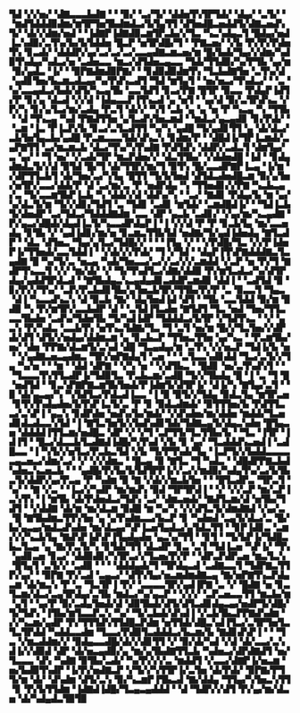 ▜▟▝▞▞▅▞▝▟▇▃▃▃▙▟▇▝▝▝▉▞▝▃▞▜▞▝▟▟▅▜▚▜▛▜▟▞▝▟▄▞▝▃▜▞▝▝▆▟▜▟▟▟▉▟▆▞▆▜▛▜▅▜▙▟▆▟▃▞▙▜▄▜▜▝▟▜▅▟█▃▅▟▟▜▞▟▇▃▅▟▚▜▞▝▟▞▞▟▆▞▅▟▝▝▐▟▇▛▐▟▇▟▉▃▆▜▛▃▙▞▞▜▃▝▚▃▚▟▄▃▜▝█▟▄▞▅▟▐▃▚▟▉▞▃▜▚▞▙▞▙▜▟▟▅▝█▃▛▝▅▜▛▟█▞▜▝▝▛▇▃▅▞▝▞▙▝▛▞▛▞▛▟▅▜▚▝▊▃▟▞▝▟▟▟▛▞▄▞▃▞▃▞▃▞▃▃▄▟▇▃▆▃▅▞▆▝█▞▙▟▞▜▄▞▞▟▆▞▚▟▉▜▚▟▄▞▚▟▃▞▅▝▃▟▅▃▃▝▆▃▞▟▜▟▅▃▄▃▃▝▜▟▞▜▜▟▉▞▚▞▛▜▙▝▄▞▆▝▉▞▄▟▃▝▐▞▝▝▉▛▇▟▆▟▉▛▇▞▝▝▊▟▉▟▉▟▆▜▚▝▜▃▙▟▇▜▅▝▃▜▚▞▟▝▄▟▊▜▅▞▙▃▆▃▟▃▄▞▚▞▛▟▚▃▟▜▝▜▟▝▆▜▄▜▝▝▅▞▅▃▞▜▚▟▃▞▝▝▃▝▚▞▃▃▄▟▃▞▙▟▞▟▜▞▚▃▄▜▙▝▃▃▜▟▜▝▊▃▞▛▇▝█▜▛▝▉▃▃▝▛▟▄▛▐▟▜▞▛▝▊▞▄▝▟▃▟▝▞▞▟▝▐▟▄▃▃▛▐▜▚▃▟▝▄▝▅▜▝▝▄▞▟▝▉▞▃▜▛▟▚▃▝▞▛▞▚▝▊▞▄▜▃▞▆▞▃▟▄▝▛▃▜▝▟▞▞▝▚▜▝▃▙▝▄▝▄▝▅▝▛▝▚▃▄▝▚▝▜▜▙▝▝▟▝▜▚▃▄▝▚▟▝▛▇▟▜▜▅▝▄▜▃▟▚▜▅▃▆▟▝▝▆▟▃▞▄▃▄▟▊▝▊▞▛▟▞▝▝▃▆▝▐▃▝▛▐▃▛▞▙▝▊▃▞▃▜▃▟▜▜▝▚▞▚▝▄▟█▝▜▞▄▟▊▜▜▝▄▝▟▞▟▃▞▃▙▜▅▜▄▃▙▞▄▟█▝▛▃▆▃▃▃▜▟▞▟▚▃▚▝▊▟▆▞▛▝▝▟█▟▐▞▜▛▐▃▆▟▞▃▄▛▇▜▜▝▃▞▆▃▆▃▙▝▟▃▞▜▚▞▚▜▚▟▇▝▛▟▜▟▚▝▟▟▛▞▃▟▃▜▝▟▆▜▄▞▃▝▄▞▝▝▜▝▅▞▝▞▃▟▞▜▛▝▆▃▛▟▅▞▞▝▟▃▜▜▙▞▝▞▟▟▅▟█▝▐▟▝▝▊▟▄▟▆▟▃▜▞▞▟▝▉▜▟▝█▞▜▝▟▞▜▜▛▞▆▞▜▝▉▜▚▝█▞▃▃▟▛▇▛▐▃▄▝▐▞▆▝▞▟▛▜▜▃▙▜▝▟▞▜▅▞▃▞▚▜▄▝█▜▜▝▜▞▙▜▅▟▝▟▜▟▃▟▅▟█▃▆▝▉▞▄▜▅▞▅▜▛▞▃▃▞▟▟▞▛▝▟▝▃▞▆▞▃▝▛▝▅▟▛▟▄▝▚▝▜▜▅▟▊▞▞▛▇▝▚▃▙▃▄▞▃▝▜▞▃▃▆▜▙▛▐▃▙▝▚▝▟▟▞▞▟▝▟▟▚▞▚▝▝▃▞▝▇▟▊▝▛▟▄▞▙▝▆▝▄▞▚▞▟▃▜▞▆▝▜▞▞▟▊▞▜▟▜▝▃▝▜▟▊▝▃▟▊▝▆▜▟▞▝▃▆▟█▟▐▞▝▝▜▟▐▃▙▜▞▟▅▟▛▝▃▞▜▟▃▞▜▟▟▟▇▟▆▝▃▃▝▟▛▝▄▃▙▝▃▟▊▞▝▞▄▞▆▞▚▃▄▟▇▝▛▞▄▃▞▟█▟▞▟▄▟▐▃▜▞▚▃▃▟▛▟▄▛▐▝▐▝▞▞▟▝▛▝▛▝▊▃▙▜▄▝▆▞▃▃▅▟▄▝▊▜▙▝▞▝▄▟▐▟▊▞▆▞▅▝▊▃▆▃▜▜▙▜▟▝▅▟▇▞▜▞▄▟▐▟▅▟▄▝▇▜▃▟▛▝▝▟▃▝▟▜▅▃▝▜▄▞▄▜▃▞▜▟█▞▞▝▝▝▐▜▄▝▞▝▝▞▛▟█▞▜▃▝▞▞▛▐▟▅▛▐▞▜▜▅▟▞▃▃▜▟▟▐▝▝▞▟▞▞▞▛▟▞▝▜▝▞▜▟▝▝▟▄▛▐▜▚▛▇▟▟▟▇▃▜▃▄▟▇▝█▝▚▞▜▞▃▝▅▃▄▝▚▟▞▜▅▃▃▞▃▞▞▃▞▞▞▃▆▟▟▝▞▃▛▝▅▝▛▞▜▝▇▟▛▜▚▃▃▜▝▞▞▝▆▞▟▞▝▞▝▜▞▜▚▟▜▃▞▟▇▞▟▟▉▝▛▞▆▜▃▟▃▞▚▞▟▜▛▟▄▞▄▟▟▜▛▟▃▟▝▝▇▜▙▟▄▃▚▃▄▟▄▟▊▃▟▟▛▃▆▟▉▝▟▟▐▝▝▃▟▜▟▝▉▝▊▞▛▞▞▜▚▞▝▃▛▞▛▃▙▟▊▜▙▞▄▜▅▃▙▜▛▞▜▜▙▞▛▞▛▝▃▝▉▃▃▜▝▜▄▃▝▟▐▝▚▃▃▟▚▃▚▝▟▝▉▃▙▝▇▞▝▟▄▜▅▟▐▟▝▟▜▝▝▜▙▝▃▃▜▟▟▝▉▞▆▝▉▟▉▝▚▝▛▞▆▜▛▞▃▃▙▟▛▝▟▝▝▃▜▟▐▜▃▟▅▝▇▜▟▜▝▜▃▝▅▟▝▜▅▞▜▜▃▃▃▜▙▟▅▝▃▟▚▞▜▟▅▜▙▝▜▞▚▟▐▟▛▝▜▟▟▟▃▞▙▜▛▝▞▜▟▜▚▃▝▝▞▝▄▃▚▝▛▞▚▟▃▝▃▃▙▜▚▝▅▜▚▃▜▟▇▞▜▃▝▜▝▃▜▝▅▞▆▝█▞▞▜▃▜▅▞▞▟▛▟▞▟▜▝▟▜▞▞▅▟▄▞▟▟▆▃▆▝▄▝▊▃▙▃▛▝▜▜▅▃▜▜▅▝▄▞▚▃▝▝▛▃▆▜▙▞▅▞▝▟▅▝▛▛▇▞▟▃▆▜▞▃▚▟▝▟█▝▜▃▄▟▄▞▆▝▃▜▚▝▞▞▅▃▛▝▜▟▐▞▙▝▅▝▝▞▄▟▇▃▅▃▄▟▆▃▝▜▛▞▅▛▇▟▄▜▝▃▅▝▝▝▃▜▃▃▚▟▊▟▟▝▜▃▞▃▜▞▞▜▄▝▚▞▅▝▝▝▆▝▝▟▟▝▟▛▇▝▝▞▚▝▅▝▝▞▟▜▙▃▝▝█▟▊▝▅▞▃▜▚▟▚▜▝▝▝▜▃▃▃▜▚▜▜▃▟▛▐▞▜▟▉▜▃▝▛▃▙▃▆▞▃▟█▝▜▞▞▜▙▟▄▝█▝▐▝▃▝▜▝█▝▅▟▜▟▝▝▊▃▚▛▇▛▇▃▆▜▙▜▅▟▞▛▐▟▆▜▞▟▜▛▐▞▝▟▐▞▚▝▇▜▄▞▃▜▝▝▉▝▟▞▄▃▄▞▚▝▚▜▟▜▃▞▛▟▃▟▐▃▃▝▐▝▉▝▉▜▞▞▜▟▄▝▉▟▃▜▄▝▆▜▛▃▅▝▊▜▚▜▚▟▄▟▅▞▙▜▚▛▐▃▜▞▃▝▛▝▊▝▉▟▃▟▆▟▞▝▉▜▜▜▅▞▙▝▛▟▜▜▃▃▞▃▚▛▐▝▄▃▚▝▊▟▛▟▅▝▅▟▚▞▙▞▆▟▞▝▞▟▚▟▅▞▆▞▟▟▅▝▆▟▟▞▜▃▅▟▊▟▃▟▃▃▚▜▟▝▐▝▇▜▃▜▅▜▞▞▙▟▚▟▊▜▟▞▜▟▇▃▄▜▞▟▄▃▚▟▅▝█▜▄▃▅▝▟▟▟▟▐▜▜▃▆▞▅▟█▃▝▟▛▝▞▝▞▜▝▃▛▜▜▞▜▃▜▜▙▞▙▝▝▜▃▝▐▜▛▝▐▟▐▜▝▝█▃▞▟▃▃▙▜▃▟▇▟▐▟█▞▚▜▚▟▝▞▙▝▊▝▄▞▝▜▃▟▟▟▚▃▅▟▐▝▃▟█▃▃▝▐▝▚▜▞▞▅▜▃▞▛▃▙▃▜▟▝▞▙▝▜▞▛▜▚▟▞▜▄▝▐▃▛▜▞▞▙▟▟▃▃▃▃▃▄▃▅▃▞▟▆▞▃▞▝▞▝▞▞▟▆▃▝▝█▃▄▝▉▝▇▜▃▝▜▝▚▟▃▝▝▟█▟▛▛▇▃▙▟▚▟▅▃▚▃▅▃▙▝▝▝▄▟█▞▛▞▙▞▙▜▟▜▛▛▐▞▞▃▞▞▆▟▉▞▚▟▄▜▚▞▃▞▙▜▙▃▜▞▟▟▛▞▄▞▛▃▄▝▛▝▚▟▆▝▉▝▇▝▞▟▞▞▆▃▙▜▅▝▝▝█▜▃▟▛▃▝▜▛▃▜▝▚▞▝▝▇▝▞▃▝▝▐▃▞▞▚▟▛▝▆▞▆▟▚▝▉▟▝▜▛▜▛▟▐▝▝▞▝▞▞▃▛▝▆▞▃▛▐▃▚▜▚▝▐▝▆▜▙▝▟▞▛▟▅▟▃▞▜▟▚▝▃▞▝▟▆▃▅▟▞▝▇▟▜▃▆▞▟▝▅▜▙▞▜▟▜▝▝▞▟▟▇▝▟▞▆▝▆▞▟▃▆▝▉▟█▝▆▝▚▞▚▝▞▞▟▜▃▜▞▟▆▟▇▟▝▞▄▞▃▝█▝▇▜▙▟▆▃▜▜▚▜▅▝▄▝▄▜▚▟▆▃▃▞▙▃▛▝▊▝▚▟▅▟▝▃▄▜▞▟▃▞▃▝█▞▙▞▄▃▄▞▆▟▃▟▚▟▅▝▆▞▟▃▄▞▚▛▐▃▅▜▄▟▃▞▄▜▟▃▜▜▝▝▊▛▐▟▊▃▝▃▆▞▞▞▚▃▙▜▄▝▇▟▚▛▐▟▚▛▐▜▄▟▄▟▅▝▄▃▚▞▜▜▝▝▊▜▝▝▜▞▙▛▐▞▜▟█▃▙▃▜▃▄▝▄▝▇▞▛▃▜▞▚▝▊▜▟▞▜▜▝▟▃▟▛▝▊▃▝▃▜▝▜▟▐▃▅▝▚▛▐▞▝▜▚▝▄▟▊▃▅▝▊▃▞▝▟▟▉▟▊▞▚▜▛▃▞▞▜▃▅▞▛▞▛▝▝▟▛▃▛▟▛▃▅▝▆▃▜▃▚▝█▜▄▜▝▃▜▞▞▝▃▟▉▝▝▝▝▟▟▟▄▟▞▜▝▜▛▟▄▃▟▝▃▟▇▃▃▜▝▜▟▛▇▃▜▜▛▞▄▞▝▝▉▛▇▝▛▞▃▟▝▃▄▃▞▝▟▜▚▜▄▞▅▃▆▟▆▟▇▃▄▝▇▞▅▛▇▜▚▃▛▟▄▃▆▝▟▞▆▃▚▝▛▝▃▝▜▃▜▛▐▝▛▞▝▃▃▃▃▜▛▞▄▟▐▛▇▝▃▝▞▝█▟▇▝▅▝▊▃▜▃▆▞▟▃▞▃▄▜▛▟▄▞▃▜▙▝▆▟▃▞▚▞▄▃▛▝▝▞▞▞▝▃▛▃▅▃▃▜▜▝▆▃▙▞▆▝▄▜▝▝▄▞▛▝▉▞▃▟▄▜▅▟▞▟▝▟▉▜▙▟▞▟▜▞▟▜▃▟▊▟▄▃▄▞▅▟▛▜▞▟█▞▜▞▜▟▚▝▐▜▙▞▆▜▃▃▛▃▚▝▚▞▝▜▞▃▙▟▞▟▚▟▐▝▞▃▙▜▙▃▛▛▇▟▚▟▆▝▞▞▚▃▆▞▄▟▛▝▛▞▜▜▜▟▚▜▜▟█▃▛▟▆▝▅▜▜▟▞▟█▃▚▟▐▜▃▞▃▜▛▜▅▜▃▜▃▜▛▟▟▝▚▟▟▃▃▟▆▝▜▃▃▞▛▟▉▜▃▟▟▟▃▞▙▃▆▞▙▝▇▟▊▟▚▛▐▝▝▝▜▃▝▞▆▃▟▟▆▞▞▝▉▟▄▃▃▟█▞▟▞▞▟▊▜▜▝▞▝▉▞▟▞▚▟▝▞▟▝▟▞▃▃▞▃▚▟▐▞▞▟▉▟▝▟▛▝▟▞▅▃▄▟▉▞▄▝▆▞▄▜▙▟▇▜▜▃▙▝▚▟▅▃▞▟▛▟▇▟▜▝▅▞▜▃▃▃▝▟▚▝▚▟▇▝▉▜▙▞▃▟▞▝▚▞▛▞▞▞▃▝▆▟▟▜▝▞▃▃▞▟▇▛▐▞▅▃▆▝▅▞▙▟▉▜▚▟▛▝▐▞▛▞▅▟▇▃▛▝▞▜▞▞▚▜▜▛▐▞▃▜▅▝▟▞▛▟▞▝▉▛▇▞▛▜▜▞▆▝▟▞▝▟▚▟▆▝▟▜▞▃▚▝▉▞▚▃▆▛▐▜▙▃▟▝▇▞▟▟▄▝▜▜▄▞▚▜▅▃▚▜▜▝▊▝▛▞▙▜▜▟▆▝▐▟▇▟▐▟█▞▜▃▄▃▄▟▟▟▝▝▟▝▜▟▛▞▞▟▜▝▛▞▄▞▆▞▟▃▅▝▟▞▚▟▄▟▃▜▉▜▉
